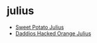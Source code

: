 # julius

 * [Sweet Potato Julius](index/s/sweet-potato-julius.json)
 * [Daddios Hacked Orange Julius](index/d/daddios-hacked-orange-julius.json)
